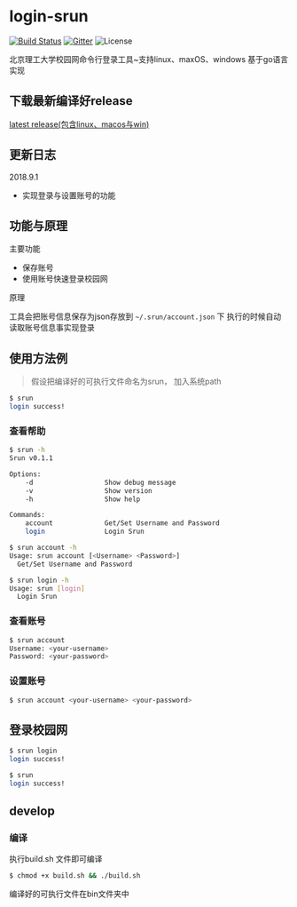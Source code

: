 # login-srun

[![Build Status](https://travis-ci.org/monigo/login-srun.svg?branch=master)](https://travis-ci.org/monigo/login-srun)
[![Gitter](https://img.shields.io/gitter/room/nwjs/nw.js.svg)](https://gitter.im/monigo-dev/project-login-srun)
![License](https://img.shields.io/packagist/l/doctrine/orm.svg)

北京理工大学校园网命令行登录工具~支持linux、maxOS、windows
基于go语言实现

## 下载最新编译好release

[latest release(包含linux、macos与win)](https://github.com/monigo/login-srun/releases/tag/v0.1.1)

## 更新日志
2018.9.1
- 实现登录与设置账号的功能

## 功能与原理

主要功能
- 保存账号
- 使用账号快速登录校园网

原理

工具会把账号信息保存为json存放到 `~/.srun/account.json` 下
执行的时候自动读取账号信息事实现登录


## 使用方法例
> 假设把编译好的可执行文件命名为srun， 加入系统path

```bash
$ srun
login success!
```

### 查看帮助

```bash
$ srun -h
Srun v0.1.1

Options:
	-d                  Show debug message
	-v                  Show version
	-h                  Show help

Commands:
	account             Get/Set Username and Password
	login               Login Srun

$ srun account -h
Usage: srun account [<Username> <Password>]
  Get/Set Username and Password

$ srun login -h
Usage: srun [login]
  Login Srun


```


### 查看账号

```bash
$ srun account
Username: <your-username>
Password: <your-password>
```

### 设置账号

```bash
$ srun account <your-username> <your-password>

```

## 登录校园网

```bash
$ srun login
login success!

$ srun
login success!

```


## develop

### 编译

执行build.sh 文件即可编译

```bash
$ chmod +x build.sh && ./build.sh
```

编译好的可执行文件在bin文件夹中




